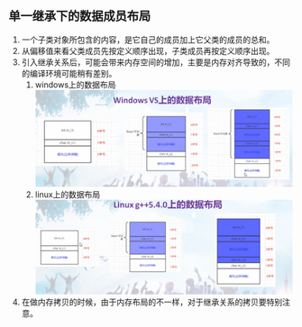 ## 单一继承下的数据成员布局
1. 一个子类对象所包含的内容，是它自己的成员加上它父类的成员的总和。
2. 从偏移值来看父类成员先按定义顺序出现，子类成员再按定义顺序出现。
3. 引入继承关系后，可能会带来内存空间的增加，主要是内存对齐导致的，不同的编译环境可能稍有差别。
   1. windows上的数据布局
   ![](../img/012.windows上的数据布局.png)
   2. linux上的数据布局
   ![](../img/013.linux上的数据布局.png)
4. 在做内存拷贝的时候，由于内存布局的不一样，对于继承关系的拷贝要特别注意。